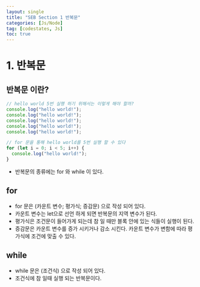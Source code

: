 ```yaml
---
layout: single
title: "SEB Section 1 반복문"
categories: [Js/Node]
tag: [codestates, Js]
toc: true
---
```


# 1. 반복문

## 반복문 이란?

```javascript
// hello world 5번 실행 하기 위해서는 이렇게 해야 할까?
console.log("hello world!");
console.log("hello world!");
console.log("hello world!");
console.log("hello world!");
console.log("hello world!");

// for 문을 통해 hello world를 5번 실행 할 수 있다
for (let i = 0; i < 5; i++) {
  console.log("hello world!");
}
```

- 반복문의 종류에는 for 와 while 이 있다.

## for

- for 문은 (카운트 변수; 평가식; 증감문) 으로 작성 되어 있다.
- 카운트 변수는 let으로 선언 하게 되면 반복문의 지역 변수가 된다.
- 평가식은 조건문이 들어가게 되는데 참 일 때만 블록 안에 있는 식들이 실행이 된다.
- 증감문은 카운트 변수를 증가 시키거나 감소 시킨다. 카운트 변수가 변함에 따라 평가식에 조건에 맞출 수 있다.

## while

- while 문은 (조건식) 으로 작성 되어 있다.
- 조건식에 참 일때 실행 되는 반복문이다.
